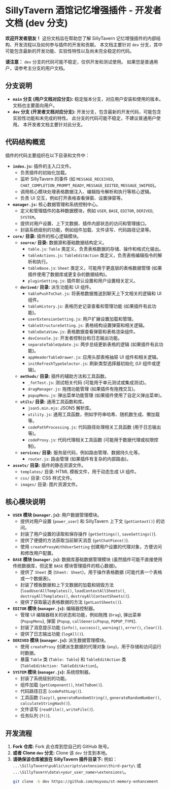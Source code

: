 # SillyTavern 酒馆记忆增强插件 - 开发者文档 (dev 分支)

**欢迎开发者朋友！**  这份文档旨在帮助您了解 SillyTavern 记忆增强插件的内部结构、开发流程以及如何参与插件的开发和贡献。 本文档主要针对 `dev` 分支，其中可能包含最新的开发功能、实验性特性以及尚未完全稳定的代码。

**请注意：** `dev` 分支的代码可能不稳定，仅供开发和测试使用。  如果您是普通用户，请参考主分支的用户文档。

## 分支说明

* **`main` 分支 (用户文档对应分支):**  稳定版本分支，对应用户安装和使用的版本。 文档也主要面向用户。
* **`dev` 分支 (开发者文档对应分支):**  开发分支，包含最新的开发代码，可能包含实验性功能和未完成的特性。  此分支的代码可能不稳定，不建议普通用户使用。  本开发者文档主要针对此分支。

## 代码结构概览

插件的代码主要组织在以下目录和文件中：

* **`index.js`:** 插件的主入口文件。
    * 负责插件的初始化加载。
    * 监听 SillyTavern 的事件 (如 `MESSAGE_RECEIVED`, `CHAT_COMPLETION_PROMPT_READY`, `MESSAGE_EDITED`, `MESSAGE_SWIPED`)。
    * 调用核心模块处理表格数据注入、编辑指令解析和执行等核心逻辑。
    * 负责 UI 交互，例如打开表格查看弹窗、设置弹窗等。
* **`manager.js`:**  核心数据管理和系统控制中心。
    * 定义和管理插件的各种数据模块，例如 `USER`, `BASE`, `EDITOR`, `DERIVED`, `SYSTEM`。
    * 提供对用户设置、上下文数据、插件内部状态的访问和管理接口。
    * 封装系统级别的功能，例如组件加载、文件读写、代码路径记录等。
* **`core/` 目录:**  插件的核心逻辑模块。
    * **`source/` 目录:**  数据源和基础数据结构定义。
        * `table.js`:  `Table` 类定义，负责表格数据的存储、操作和格式化输出。
        * `tableActions.js`:  `TableEditAction` 类定义，负责表格编辑指令的解析和执行。
        * `tableBase.js`:  `Sheet` 类定义，可能用于更底层的表格数据管理 (如果插件使用了数据库或更复杂的数据结构)。
        * `pluginSetting.js`:  插件默认设置和用户设置相关定义。
    * **`derived/` 目录:**  派生功能和 UI 组件。
        * `tablePushToChat.js`:  将表格数据推送到聊天上下文相关的逻辑和 UI 组件。
        * `tableHistory.js`:  表格历史记录查看和管理功能 (如果插件有此功能)。
        * `userExtensionSetting.js`:  用户扩展设置加载和管理。
        * `tableStructureSetting.js`:  表格结构设置弹窗和相关逻辑。
        * `tableDataView.js`:  表格数据查看弹窗和表格渲染组件。
        * `devConsole.js`:  开发者控制台和日志输出功能。
        * `separateTableUpdate.js`:  两步总结更新表格的逻辑 (如果插件有此功能)。
        * `appHeaderTableDrawer.js`:  应用头部表格抽屉 UI 组件和相关逻辑。
        * `initRefreshTypeSelector.js`:  刷新类型选择器初始化 (UI 组件或逻辑)。
    * **`methods/` 目录:**  插件的辅助方法和工具函数。
        * `_fotTest.js`:  测试相关代码 (可能用于单元测试或集成测试)。
        * `dragManager.js`:  拖拽功能管理 (如果插件有拖拽交互)。
        * `popupMenu.js`:  弹出菜单功能管理 (如果插件使用了自定义弹出菜单)。
    * **`utils/` 目录:**  通用工具函数和库。
        * `json5.min.mjs`:  JSON5 解析库。
        * `utility.js`:  通用工具函数，例如字符串哈希、随机数生成、懒加载等。
        * `codePathProcessing.js`:  代码路径处理相关工具函数 (用于日志输出等)。
        * `codeProxy.js`:  代码代理相关工具函数 (可能用于数据代理或权限控制)。
    * **`services/` 目录:**  服务层代码，例如路由管理、数据持久化等。
        * `router.js`:  路由管理 (如果插件有复杂的内部路由)。
* **`assets/` 目录:**  插件的静态资源文件。
    * `templates/` 目录:  HTML 模板文件，用于动态生成 UI 组件。
    * `css/` 目录:  CSS 样式文件。
    * `images/` 目录:  图片资源文件。

## 核心模块说明

* **`USER` 模块 (`manager.js`):**  用户数据管理模块。
    * 提供对用户设置 (`power_user`) 和 SillyTavern 上下文 (`getContext()`) 的访问。
    * 封装了用户设置的读取和保存操作 (`getSettings()`, `saveSettings()`).
    * 提供了便捷的方法获取当前聊天消息 (`getChatPiece()`).
    * 使用 `createProxyWithUserSetting` 创建用户设置的代理对象，方便访问和修改用户配置。
* **`BASE` 模块 (`manager.js`):**  数据库基础数据管理模块 (虽然插件可能不直接使用传统数据库，但这里 `BASE` 模块管理插件的核心数据)。
    * 提供了 `Sheet` 类 (`Sheet: Sheet`)，用于操作表格数据 (可能代表一个表格或一个数据表)。
    * 封装了模板数据和上下文数据的加载和销毁方法 (`loadUserAllTemplates()`, `loadContextAllSheets()`, `destroyAllTemplates()`, `destroyAllContextSheets()`).
    * 提供了获取最近表格数据的方法 (`getLastSheets()`).
* **`EDITOR` 模块 (`manager.js`):**  编辑器控制器。
    * 管理 UI 编辑器相关的状态和功能，例如拖拽 (`Drag`), 弹出菜单 (`PopupMenu`), 弹窗 (`Popup`, `callGenericPopup`, `POPUP_TYPE`).
    * 封装了消息提示功能 (`info()`, `success()`, `warning()`, `error()`, `clear()`).
    * 提供了日志输出功能 (`logAll()`).
* **`DERIVED` 模块 (`manager.js`):**  派生数据管理模块。
    * 使用 `createProxy` 创建派生数据的代理对象 (`any`)，用于存储和访问运行时数据。
    * 暴露 `Table` 类 (`Table: Table`) 和 `TableEditAction` 类 (`TableEditAction: TableEditAction`)。
* **`SYSTEM` 模块 (`manager.js`):**  系统控制器。
    * 封装了系统级别的功能。
    * 组件加载 (`getComponent()`, `htmlToDom()`).
    * 代码路径日志 (`codePathLog()`).
    * 工具函数 (`lazy()`, `generateRandomString()`, `generateRandomNumber()`, `calculateStringHash()`).
    * 文件读写 (`readFile()`, `writeFile()`).
    * 任务队列 (`f()`).

## 开发流程

1. **Fork 仓库:**  Fork 此仓库到您自己的 GitHub 账号。
2. **或者 Clone `dev` 分支:**  Clone 该 `dev` 分支到本地。
3. **请确保该仓库被放在 SillyTavern 插件目录下:**  例如： `...\SillyTavern\public\scripts\extensions\third-party\` 或 `...\SillyTavern\data\<your_user_name>\extensions\`。
   ```bash
   git clone -b dev https://github.com/muyoou/st-memory-enhancement
